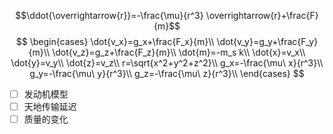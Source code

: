 $$\ddot{\overrightarrow{r}}=-\frac{\mu}{r^3} \overrightarrow{r}+\frac{F}{m}$$
$$ \begin{cases}
  \dot{v_x}=g_x+\frac{F_x}{m}\\
  \dot{v_y}=g_y+\frac{F_y}{m}\\
  \dot{v_z}=g_z+\frac{F_z}{m}\\
  \dot{m}=-m_s k\\
  \dot{x}=v_x\\
  \dot{y}=v_y\\
  \dot{z}=v_z\\
   r=\sqrt{x^2+y^2+z^2}\\
   g_x=-\frac{\mu\ x}{r^3}\\
    g_y=-\frac{\mu\ y}{r^3}\\
   g_z=-\frac{\mu\ z}{r^3}\\
  \end{cases}
  $$

  - [ ] 发动机模型
  - [ ] 天地传输延迟
  - [ ] 质量的变化